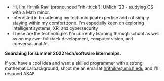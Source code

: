 - Hi, I’m Hrithik Ravi (pronounced "rih-thick")! UMich '23 - studying CS with a Math minor.
- Interested in broadening my technological expertise and not simply staying within my comfort zone. I'm especially keen on exploring intelligent systems, XR, and cybersecurity. 
- These are the technologies I'm currently learning through school as well as on my own: fullstack development, computer vision, and conversational AI. 

**Searching for summer 2022 tech/software internships.**

If you have a cool idea and want a skilled programmer with a strong mathematical background, shoot me an email at hrithikr@umich.edu and I'll respond ASAP.

<!---
hrithr/hrithr is a ✨ special ✨ repository because its `README.md` (this file) appears on your GitHub profile.
You can click the Preview link to take a look at your changes.
--->
